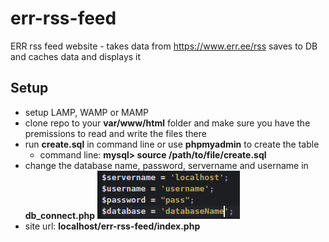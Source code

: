 # err-rss-feed
ERR rss feed website - takes data from https://www.err.ee/rss saves to DB and caches data and displays it

## Setup
* setup LAMP, WAMP or MAMP
* clone repo to your **var/www/html** folder and make sure you have the premissions to read and write the files there
* run **create.sql** in command line or use **phpmyadmin** to create the table
  * command line: **mysql> source /path/to/file/create.sql**
* change the database name, password, servername and username in **db_connect.php**
![Image of the table](https://github.com/kristensala/err-rss-feed/blob/master/instr/connectioninfo.png)
* site url: **localhost/err-rss-feed/index.php**
